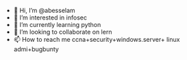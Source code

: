 - 👋 Hi, I’m @abesselam
- 👀 I’m interested in infosec
- 🌱 I’m currently learning python
- 💞️ I’m looking to collaborate on lern
- 📫 How to reach me ccna+security+windows.server+ linux admi+bugbunty

<!---
abesselam/abesselam is a ✨ special ✨ repository because its `README.md` (this file) appears on your GitHub profile.
You can click the Preview link to take a look at your changes.
--->
